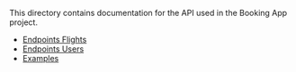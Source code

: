 This directory contains documentation for the API used in the Booking App project.


- [Endpoints Flights](endpointsFlights.md)
- [Endpoints Users](endpointsUsers.md)
- [Examples](examples.md)